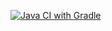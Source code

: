 [![Java CI with Gradle](https://github.com/wbposha/rest/actions/workflows/gradle.yml/badge.svg)](https://github.com/wbposha/rest/actions/workflows/gradle.yml)
